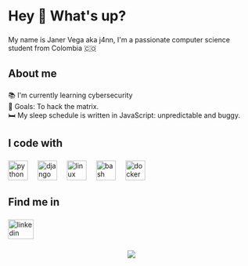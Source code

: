 <h1 align="left">Hey 👋 What's up?</h1>

###

<p align="left">My name is Janer Vega aka j4nn, I'm a passionate computer science student from Colombia 🇨🇴</p>

###

<h2 align="left">About me</h2>

###

<p align="left">📚 I'm currently learning cybersecurity<br>🎯 Goals: To hack the matrix.<br>🛏️ My sleep schedule is written in JavaScript: unpredictable and buggy.</p>

###

<h2 align="left">I code with</h2>

###

<div align="left">
  <img src="https://cdn.jsdelivr.net/gh/devicons/devicon/icons/python/python-original.svg" height="40" alt="python logo"  />
  <img width="12" />
  <img src="https://cdn.jsdelivr.net/gh/devicons/devicon/icons/django/django-plain.svg" height="40" alt="django logo"  />
  <img width="12" />
  <img src="https://cdn.jsdelivr.net/gh/devicons/devicon/icons/linux/linux-original.svg" height="40" alt="linux logo"  />
  <img width="12" />
  <img src="https://cdn.jsdelivr.net/gh/devicons/devicon/icons/bash/bash-original.svg" height="40" alt="bash logo"  />
  <img width="12" />
  <img src="https://cdn.jsdelivr.net/gh/devicons/devicon/icons/docker/docker-original.svg" height="40" alt="docker logo"  />
</div>

###

<h2 align="left"> Find me in </h2>

###

<div align="left">
  <a href="https://www.linkedin.com/in/j4nn/" target="_blank">
    <img src="https://raw.githubusercontent.com/maurodesouza/profile-readme-generator/master/src/assets/icons/social/linkedin/default.svg" width="52" height="40" alt="linkedin logo"  />
  </a>
</div>

###

<div align="center">
  <img src="https://profile-counter.glitch.me/j4nn/count.svg?"  />
</div>

###
